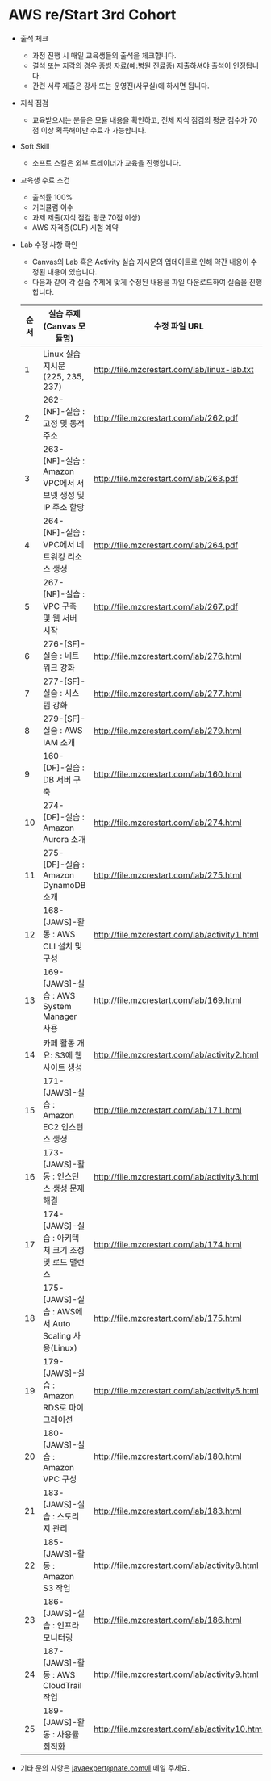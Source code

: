 # AWS re/Start 3rd Cohort

- 출석 체크
  - 과정 진행 시 매일 교육생들의 출석을 체크합니다.
  - 결석 또는 지각의 경우 증빙 자료(예:병원 진료증) 제출하셔야 출석이 인정됩니다.
  - 관련 서류 제출은 강사 또는 운영진(사무실)에 하시면 됩니다.

- 지식 점검
  - 교육받으시는 분들은 모듈 내용을 확인하고, 전체 지식 점검의 평균 점수가 70점 이상 획득해야만 수료가 가능합니다.

- Soft Skill
  - 소프트 스킬은 외부 트레이너가 교육을 진행합니다.
 
- 교육생 수료 조건
  - 출석률 100%
  - 커리큘럼 이수
  - 과제 제출(지식 점검 평균 70점 이상)
  - AWS 자격증(CLF) 시험 예약

- Lab 수정 사항 확인
  - Canvas의 Lab 혹은 Activity 실습 지시문의 업데이트로 인해 약간 내용이 수정된 내용이 있습니다.
  - 다음과 같이 각 실습 주제에 맞게 수정된 내용을 파일 다운로드하여 실습을 진행합니다.

  |순서 | 실습 주제(Canvas 모듈명) | 수정 파일 URL
  |-----|-------|---------| 
  |1 | Linux 실습 지시문 (225, 235, 237) | http://file.mzcrestart.com/lab/linux-lab.txt |
  |2 | 262-[NF]-실습 : 고정 및 동적 주소 | http://file.mzcrestart.com/lab/262.pdf |
  |3 | 263-[NF]-실습 : Amazon VPC에서 서브넷 생성 및 IP 주소 할당 | http://file.mzcrestart.com/lab/263.pdf |
  |4 | 264-[NF]-실습 : VPC에서 네트워킹 리소스 생성 | http://file.mzcrestart.com/lab/264.pdf |
  |5 | 267-[NF]-실습 : VPC 구축 및 웹 서버 시작 | http://file.mzcrestart.com/lab/267.pdf |
  |6 | 276-[SF]-실습 : 네트워크 강화 | http://file.mzcrestart.com/lab/276.html |
  |7 | 277-[SF]-실습 : 시스템 강화 | http://file.mzcrestart.com/lab/277.html |
  |8 | 279-[SF]-실습 : AWS IAM 소개 | http://file.mzcrestart.com/lab/279.html |
  |9 | 160-[DF]-실습 : DB 서버 구축 | http://file.mzcrestart.com/lab/160.html |
  |10 | 274-[DF]-실습 : Amazon Aurora 소개 | http://file.mzcrestart.com/lab/274.html |
  |11 | 275-[DF]-실습 : Amazon DynamoDB 소개 | http://file.mzcrestart.com/lab/275.html |
  |12 | 168-[JAWS]-활동 : AWS CLI 설치 및 구성 | http://file.mzcrestart.com/lab/activity1.html |
  |13 | 169-[JAWS]-실습 : AWS System Manager 사용 | http://file.mzcrestart.com/lab/169.html |
  |14 | 카페 활동 개요: S3에 웹사이트 생성 | http://file.mzcrestart.com/lab/activity2.html |
  |15 | 171-[JAWS]-실습 : Amazon EC2 인스턴스 생성 | http://file.mzcrestart.com/lab/171.html |
  |16 | 173-[JAWS]-활동 : 인스턴스 생성 문제 해결 | http://file.mzcrestart.com/lab/activity3.html |
  |17 | 174-[JAWS]-실습 : 아키텍처 크기 조정 및 로드 밸런스 | http://file.mzcrestart.com/lab/174.html |
  |18 | 175-[JAWS]-실습 : AWS에서 Auto Scaling 사용(Linux) | http://file.mzcrestart.com/lab/175.html |
  |19 | 179-[JAWS]-실습 : Amazon RDS로 마이그레이션 | http://file.mzcrestart.com/lab/activity6.html |
  |20 | 180-[JAWS]-실습 : Amazon VPC 구성 | http://file.mzcrestart.com/lab/180.html |
  |21 | 183-[JAWS]-실습 : 스토리지 관리 | http://file.mzcrestart.com/lab/183.html |
  |22 | 185-[JAWS]-활동 : Amazon S3 작업 | http://file.mzcrestart.com/lab/activity8.html |
  |23 | 186-[JAWS]-실습 : 인프라 모니터링 | http://file.mzcrestart.com/lab/186.html |
  |24 | 187-[JAWS]-활동 : AWS CloudTrail 작업 | http://file.mzcrestart.com/lab/activity9.html |
  |25 | 189-[JAWS]-활동 : 사용률 최적화 | http://file.mzcrestart.com/lab/activity10.html |
  

- 기타 문의 사항은 javaexpert@nate.com에 메일 주세요.
